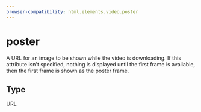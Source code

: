 ```yaml
---
browser-compatibility: html.elements.video.poster
---
```


# poster

A URL for an image to be shown while the video is downloading. If this attribute isn't specified, nothing is displayed until the first frame is available, then the first frame is shown as the poster frame.

## Type

URL